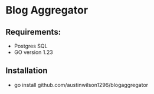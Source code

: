 # Blog Aggregator

## Requirements:

* Postgres SQL
* GO version 1.23

## Installation 

* go install github.com/austinwilson1296/blogaggregator


